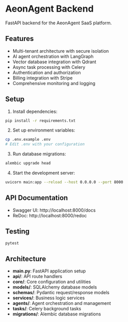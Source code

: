 # AeonAgent Backend

FastAPI backend for the AeonAgent SaaS platform.

## Features
- Multi-tenant architecture with secure isolation
- AI agent orchestration with LangGraph
- Vector database integration with Qdrant
- Async task processing with Celery
- Authentication and authorization
- Billing integration with Stripe
- Comprehensive monitoring and logging

## Setup

1. Install dependencies:
```bash
pip install -r requirements.txt
```

2. Set up environment variables:
```bash
cp .env.example .env
# Edit .env with your configuration
```

3. Run database migrations:
```bash
alembic upgrade head
```

4. Start the development server:
```bash
uvicorn main:app --reload --host 0.0.0.0 --port 8000
```

## API Documentation
- Swagger UI: http://localhost:8000/docs
- ReDoc: http://localhost:8000/redoc

## Testing
```bash
pytest
```

## Architecture
- **main.py**: FastAPI application setup
- **api/**: API route handlers
- **core/**: Core configuration and utilities
- **models/**: SQLAlchemy database models
- **schemas/**: Pydantic request/response models
- **services/**: Business logic services
- **agents/**: Agent orchestration and management
- **tasks/**: Celery background tasks
- **migrations/**: Alembic database migrations
